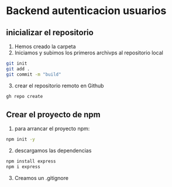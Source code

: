 # Backend autenticacion usuarios

## inicializar el repositorio

1. Hemos creado la carpeta
2. Iniciamos y subimos los primeros archivps al repositorio local

```bash
git init
git add .
git commit -m "build"
```
3. crear el repositorio remoto en Github
```bash
gh repo create
```

## Crear el proyecto de npm

1. para arrancar el proyecto npm:

```bash
npm init -y
```
2. descargamos las dependencias
```bash
npm install express
npm i express
```

3. Creamos un .gitignore